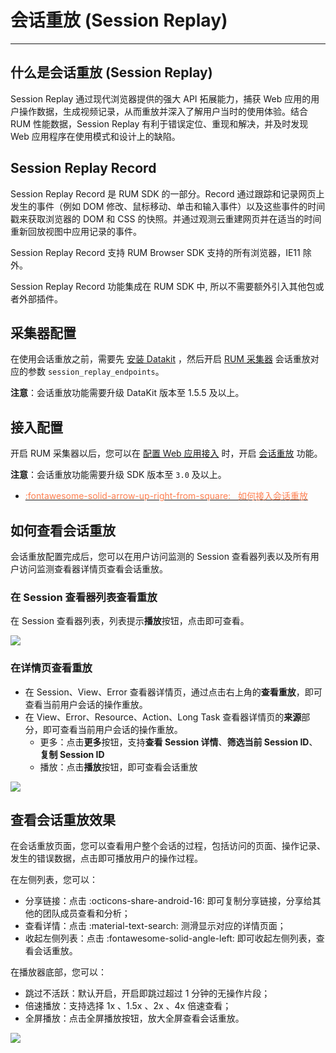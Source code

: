 # 会话重放 (Session Replay)
---

## 什么是会话重放 (Session Replay)

Session Replay 通过现代浏览器提供的强大 API 拓展能力，捕获 Web 应用的用户操作数据，生成视频记录，从而重放并深入了解用户当时的使用体验。结合 RUM 性能数据，Session Replay 有利于错误定位、重现和解决，并及时发现 Web 应用程序在使用模式和设计上的缺陷。


## Session Replay Record

Session Replay Record 是 RUM SDK 的一部分。Record 通过跟踪和记录网页上发生的事件（例如 DOM 修改、鼠标移动、单击和输入事件）以及这些事件的时间戳来获取浏览器的 DOM 和 CSS 的快照。并通过观测云重建网页并在适当的时间重新回放视图中应用记录的事件。

Session Replay Record 支持 RUM Browser SDK 支持的所有浏览器，IE11 除外。

Session Replay Record 功能集成在 RUM SDK 中, 所以不需要额外引入其他包或者外部插件。


## 采集器配置

在使用会话重放之前，需要先 [安装 Datakit](../../datakit/datakit-install.md) ，然后开启 [RUM 采集器](../../integrations/rum.md) 会话重放对应的参数 `session_replay_endpoints`。

**注意**：会话重放功能需要升级 DataKit 版本至 1.5.5 及以上。

## 接入配置

开启 RUM 采集器以后，您可以在 [配置 Web 应用接入](../web/app-access.md) 时，开启 [会话重放](replay.md) 功能。

**注意**：会话重放功能需要升级 SDK 版本至 `3.0` 及以上。

<div class="grid cards" markdown>

- [<font color="coral"> :fontawesome-solid-arrow-up-right-from-square: &nbsp; 如何接入会话重放</font>](replay.md)


</div>

## 如何查看会话重放

会话重放配置完成后，您可以在用户访问监测的 Session 查看器列表以及所有用户访问监测查看器详情页查看会话重放。

### 在 Session 查看器列表查看重放

在 Session 查看器列表，列表提示**播放**按钮，点击即可查看。

![](../img/16.session_replay_1.png)

### 在详情页查看重放

- 在 Session、View、Error 查看器详情页，通过点击右上角的**查看重放**，即可查看当前用户会话的操作重放。
- 在 View、Error、Resource、Action、Long Task 查看器详情页的**来源**部分，即可查看当前用户会话的操作重放。
    - 更多：点击**更多**按钮，支持**查看 Session 详情**、**筛选当前 Session ID**、**复制 Session ID**
    - 播放：点击**播放**按钮，即可查看会话重放

![](../img/16.session_replay_8.png)

## 查看会话重放效果

在会话重放页面，您可以查看用户整个会话的过程，包括访问的页面、操作记录、发生的错误数据，点击即可播放用户的操作过程。

在左侧列表，您可以：

- 分享链接：点击 :octicons-share-android-16: 即可复制分享链接，分享给其他的团队成员查看和分析；
- 查看详情：点击 :material-text-search: 测滑显示对应的详情页面；
- 收起左侧列表：点击 :fontawesome-solid-angle-left: 即可收起左侧列表，查看会话重放。

在播放器底部，您可以：

- 跳过不活跃：默认开启，开启即跳过超过 1 分钟的无操作片段；
- 倍速播放：支持选择 1x 、1.5x 、2x 、4x 倍速查看；
- 全屏播放：点击全屏播放按钮，放大全屏查看会话重放。

![](../img/16.session_replay_9.1.png)